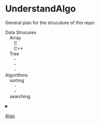 # UnderstandAlgo

General plan for the strucuture of this repo:

Data Strucures\
&emsp;Array\
&emsp;&emsp;C\
&emsp;&emsp;C++\
&emsp;Tree\
&emsp;&emsp;-\
&emsp;&emsp;-\
&emsp;&emsp;-\
Algorithms\
&emsp;sorting\
&emsp;&emsp;-\
&emsp;&emsp;-\
&emsp;searching


<details><summary>

[Algo](Algorithms)

</summary>

Algos

</details>
